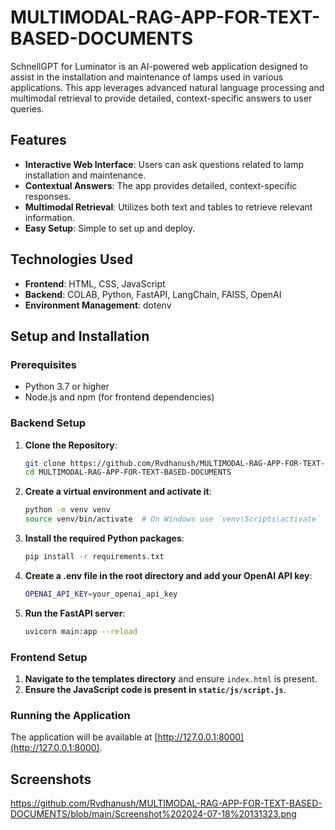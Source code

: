 # MULTIMODAL-RAG-APP-FOR-TEXT-BASED-DOCUMENTS
SchnellGPT for Luminator is an AI-powered web application designed to assist in the installation and maintenance of lamps used in various applications. This app leverages advanced natural language processing and multimodal retrieval to provide detailed, context-specific answers to user queries.

## Features

- **Interactive Web Interface**: Users can ask questions related to lamp installation and maintenance.
- **Contextual Answers**: The app provides detailed, context-specific responses.
- **Multimodal Retrieval**: Utilizes both text and tables to retrieve relevant information.
- **Easy Setup**: Simple to set up and deploy.

## Technologies Used

- **Frontend**: HTML, CSS, JavaScript
- **Backend**: COLAB, Python, FastAPI, LangChain, FAISS, OpenAI
- **Environment Management**: dotenv

## Setup and Installation

### Prerequisites

- Python 3.7 or higher
- Node.js and npm (for frontend dependencies)

### Backend Setup

1. **Clone the Repository**:
    ```bash
    git clone https://github.com/Rvdhanush/MULTIMODAL-RAG-APP-FOR-TEXT-BASED-DOCUMENTS.git
    cd MULTIMODAL-RAG-APP-FOR-TEXT-BASED-DOCUMENTS
    ```

2. **Create a virtual environment and activate it**:
    ```bash
    python -m venv venv
    source venv/bin/activate  # On Windows use `venv\Scripts\activate`
    ```

3. **Install the required Python packages**:
    ```bash
    pip install -r requirements.txt
    ```

4. **Create a .env file in the root directory and add your OpenAI API key**:
    ```bash
    OPENAI_API_KEY=your_openai_api_key
    ```

5. **Run the FastAPI server**:
    ```bash
    uvicorn main:app --reload
    ```

### Frontend Setup

1. **Navigate to the templates directory** and ensure `index.html` is present.
2. **Ensure the JavaScript code is present in `static/js/script.js`**.

### Running the Application

The application will be available at [http://127.0.0.1:8000](http://127.0.0.1:8000).

## Screenshots

https://github.com/Rvdhanush/MULTIMODAL-RAG-APP-FOR-TEXT-BASED-DOCUMENTS/blob/main/Screenshot%202024-07-18%20131323.png

